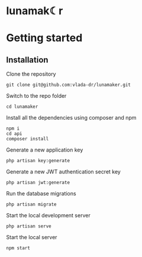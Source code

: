 # lunamak☾r
 
# Getting started

## Installation
Clone the repository

    git clone git@github.com:vlada-dr/lunamaker.git

Switch to the repo folder

    cd lunamaker
    
Install all the dependencies using composer and npm

    npm i
    cd api
    composer install

Generate a new application key

    php artisan key:generate

Generate a new JWT authentication secret key

    php artisan jwt:generate

Run the database migrations 

    php artisan migrate

Start the local development server

    php artisan serve
    
Start the local server

    npm start
